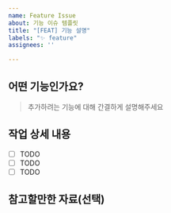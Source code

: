 ```yaml
---
name: Feature Issue
about: 기능 이슈 템플릿
title: "[FEAT] 기능 설명"
labels: "✨ feature"
assignees: ''

---
```


## 어떤 기능인가요?

> 추가하려는 기능에 대해 간결하게 설명해주세요

## 작업 상세 내용

- [ ] TODO
- [ ] TODO
- [ ] TODO

## 참고할만한 자료(선택)
